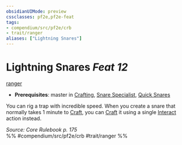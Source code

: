 ```yaml
---
obsidianUIMode: preview
cssclasses: pf2e,pf2e-feat
tags:
- compendium/src/pf2e/crb
- trait/ranger
aliases: ["Lightning Snares"]
---
```

# Lightning Snares  *Feat 12*  
[ranger](rules/traits/ranger.md "Ranger Class Trait")  

- **Prerequisites**: master in [Crafting](compendium/skills.md#Crafting), [Snare Specialist](compendium/feats/snare-specialist.md), [Quick Snares](compendium/feats/quick-snares.md)

You can rig a trap with incredible speed. When you create a snare that normally takes 1 minute to [Craft](rules/actions/craft.md), you can [Craft](rules/actions/craft.md) it using a single [Interact](rules/actions/interact.md) action instead.

*Source: Core Rulebook p. 175*  
%% #compendium/src/pf2e/crb #trait/ranger %%